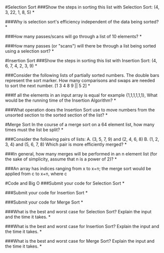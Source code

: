 #Selection Sort
###Show the steps in sorting this list with Selection Sort: (4, 3, 22, 1, 8, 5) *

###Why is selection sort's efficiency independent of the data being sorted? *

###How many passes/scans will go through a list of 10 elements? *

###How many passes (or "scans") will there be through a list being sorted using a selection sort? *

#Insertion Sort
###Show the steps in sorting this list with Insertion Sort: (4, 6, 7, 4, 2, 3, 9) *

###Consider the following lists of partially sorted numbers. The double bars represent the sort marker. How many comparisons and swaps are needed to sort the next number. [1 3 4 8 9 || 5 2] *

###If all the elements in an input array is equal for example {1,1,1,1,1,1}, What would be the running time of the Insertion Algorithm? *

###What operation does the Insertion Sort use to move numbers from the unsorted section to the sorted section of the list? *

#Merge Sort
In the course of a merge sort on a 64 element list, how many times must the list be split? *

###Consider the following pairs of lists: A. (3, 5, 7, 9) and (2, 4, 6, 8) B. (1, 2, 3, 4) and (5, 6, 7, 8) Which pair is more efficiently merged? *

###In general, how many merges will be performed in an n element list (for the sake of simplicity, assume that n is a power of 2)? *

###An array has indices ranging from x to x+n; the merge sort would be applied from c to x+n, where c

#Code and Big O
###Submit your code for Selection Sort *
 
###Submit your code for Insertion Sort *
 
###Submit your code for Merge Sort *
 
###What is the best and worst case for Selection Sort? Explain the input and the time it takes. *
 
###What is the best and worst case for Insertion Sort? Explain the input and the time it takes. *
 
###What is the best and worst case for Merge Sort? Explain the input and the time it takes. *

